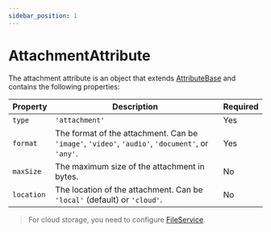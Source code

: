 ```yaml
---
sidebar_position: 1
---
```


# AttachmentAttribute

The attachment attribute is an object that extends [AttributeBase](/docs/api-reference/attributes/base) and contains the following properties:

| Property | Description | Required |
|---|---|---|
| `type` | `'attachment'` | Yes |
| `format`  | The format of the attachment. Can be `'image'`, `'video'`, `'audio'`, `'document'`, or `'any'`. | Yes |
| `maxSize` | The maximum size of the attachment in bytes. | No |
| `location`| The location of the attachment. Can be `'local'` (default) or `'cloud'`. | No |

> For cloud storage, you need to configure [FileService](/docs/getting-started/file-service).
